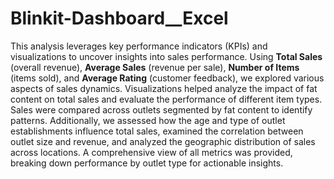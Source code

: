 # Blinkit-Dashboard__Excel

This analysis leverages key performance indicators (KPIs) and visualizations to uncover insights into sales performance. Using **Total Sales** (overall revenue), **Average Sales** (revenue per sale), **Number of Items** (items sold), and **Average Rating** (customer feedback), we explored various aspects of sales dynamics.
Visualizations helped analyze the impact of fat content on total sales and evaluate the performance of different item types. Sales were compared across outlets segmented by fat content to identify patterns. Additionally, we assessed how the age and type of outlet establishments influence total sales, examined the correlation between outlet size and revenue, and analyzed the geographic distribution of sales across locations. A comprehensive view of all metrics was provided, breaking down performance by outlet type for actionable insights.
